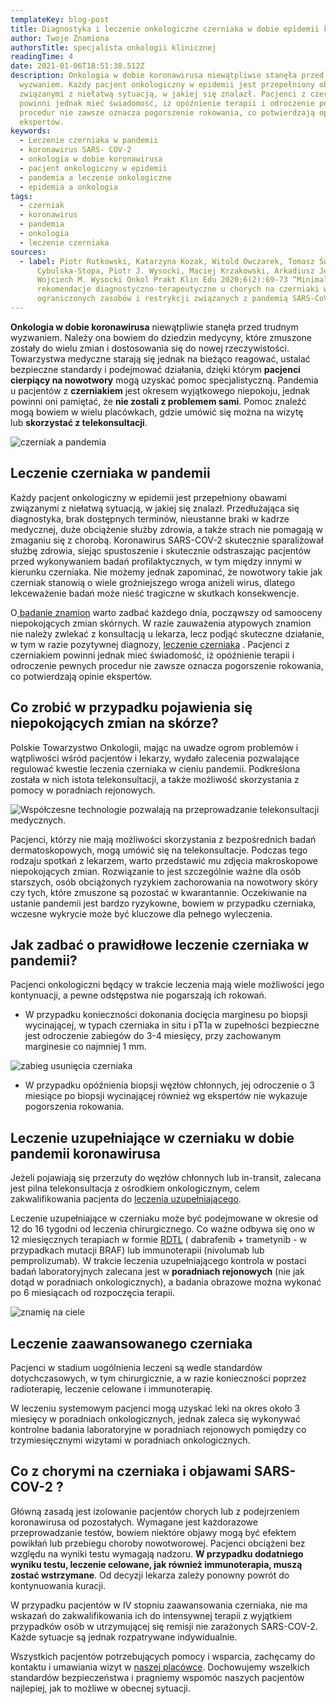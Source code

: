 ```yaml
---
templateKey: blog-post
title: Diagnostyka i leczenie onkologiczne czerniaka w dobie epidemii koronawirusa
author: Twoje Znamiona
authorsTitle: specjalista onkologii klinicznej
readingTime: 4
date: 2021-01-06T18:51:38.512Z
description: Onkologia w dobie koronawirusa niewątpliwie stanęła przed trudnym
  wyzwaniem. Każdy pacjent onkologiczny w epidemii jest przepełniony obawami
  związanymi z niełatwą sytuacją, w jakiej się znalazł. Pacjenci z czerniakiem
  powinni jednak mieć świadomość, iż opóźnienie terapii i odroczenie pewnych
  procedur nie zawsze oznacza pogorszenie rokowania, co potwierdzają opinie
  ekspertów.
keywords:
  - Leczenie czerniaka w pandemii
  - koronawirus SARS- COV-2
  - onkologia w dobie koronawirusa
  - pacjent onkologiczny w epidemii
  - pandemia a leczenie onkologiczne
  - epidemia a onkologia
tags:
  - czerniak
  - koronawirus
  - pandemia
  - onkologia
  - leczenie czerniaka
sources:
  - label: Piotr Rutkowski, Katarzyna Kozak, Witold Owczarek, Tomasz Świtaj, Bożena
      Cybulska-Stopa, Piotr J. Wysocki, Maciej Krzakowski, Arkadiusz Jeziorski,
      Wojciech M. Wysocki Onkol Prakt Klin Edu 2020;6(2):69-73 “Minimalne
      rekomendacje diagnostyczno-terapeutyczne u chorych na czerniaki w sytuacji
      ograniczonych zasobów i restrykcji związanych z pandemią SARS-CoV-2.”
---
```

**Onkologia w dobie koronawirusa** niewątpliwie stanęła przed trudnym wyzwaniem. Należy ona bowiem do dziedzin medycyny, które zmuszone zostały do wielu zmian i dostosowania się do nowej rzeczywistości. Towarzystwa medyczne starają się jednak na bieżąco reagować, ustalać bezpieczne standardy i podejmować działania, dzięki którym **pacjenci cierpiący na nowotwory** mogą uzyskać pomoc specjalistyczną. Pandemia u pacjentów z **czerniakiem** jest okresem wyjątkowego niepokoju, jednak powinni oni pamiętać, że **nie zostali z problemem sami**. Pomoc znaleźć mogą bowiem w wielu placówkach, gdzie umówić się można na wizytę lub **skorzystać z telekonsultacji**.

![czerniak a pandemia](img/1.jpg)

## Leczenie czerniaka w pandemii

Każdy pacjent onkologiczny w epidemii jest przepełniony obawami związanymi z niełatwą sytuacją, w jakiej się znalazł. Przedłużająca się diagnostyka, brak dostępnych terminów, nieustanne braki w kadrze medycznej, duże obciążenie służby zdrowia, a także strach nie pomagają w zmaganiu się z chorobą. Koronawirus SARS-COV-2 skutecznie sparaliżował służbę zdrowia, siejąc spustoszenie i skutecznie odstraszając pacjentów przed wykonywaniem badań profilaktycznych, w tym między innymi w kierunku czerniaka. Nie możemy jednak zapominać, że nowotwory takie jak czerniak stanowią o wiele groźniejszego wroga aniżeli wirus, dlatego lekceważenie badań może nieść tragiczne w skutkach konsekwencje.

O[ badanie znamion](/dermatoskopia-badanie-znamion "Badanie Znamion") warto zadbać każdego dnia, począwszy od samooceny niepokojących zmian skórnych. W razie zauważenia atypowych znamion nie należy zwlekać z konsultacją u lekarza, lecz podjąć skuteczne działanie, w tym w razie pozytywnej diagnozy, [leczenie czerniaka](/czerniak#czerniak_leczenie "Leczenie czerniaka") . Pacjenci z czerniakiem powinni jednak mieć świadomość, iż opóźnienie terapii i odroczenie pewnych procedur nie zawsze oznacza pogorszenie rokowania, co potwierdzają opinie ekspertów.

<More link="/blog/jak-odroznic-zwykly-pieprzyk-od-typowego-czerniaka-zdjecia" text="Sprawdź, jak znaleźć czerniaka wśród typowych znamion" cta="Sprawdź" />

## Co zrobić w przypadku pojawienia się niepokojących zmian na skórze?

Polskie Towarzystwo Onkologii, mając na uwadze ogrom problemów i wątpliwości wśród pacjentów i lekarzy, wydało zalecenia pozwalające regulować kwestie leczenia czerniaka w cieniu pandemii. Podkreślona została w nich istota telekonsultacji, a także możliwość skorzystania z pomocy w poradniach rejonowych.

![Współczesne technologie pozwalają na przeprowadzanie telekonsultacji medycznych.](img/2.jpg "Współczesne technologie pozwalają na przeprowadzanie telekonsultacji medycznych.")

Pacjenci, którzy nie mają możliwości skorzystania z bezpośrednich badań dermatoskopowych, mogą umówić się na telekonsultacje. Podczas tego rodzaju spotkań z lekarzem, warto przedstawić mu zdjęcia makroskopowe niepokojących zmian. Rozwiązanie to jest szczególnie ważne dla osób starszych, osób obciążonych ryzykiem zachorowania na nowotwory skóry czy tych, które zmuszone są pozostać w kwarantannie. Oczekiwanie na ustanie pandemii jest bardzo ryzykowne, bowiem w przypadku czerniaka, wczesne wykrycie może być kluczowe dla pełnego wyleczenia.

## Jak zadbać o prawidłowe leczenie czerniaka w pandemii?

Pacjenci onkologiczni będący w trakcie leczenia mają wiele możliwości jego kontynuacji, a pewne odstępstwa nie pogarszają ich rokowań.

* W przypadku konieczności dokonania docięcia marginesu po biopsji wycinającej, w typach czerniaka in situ i pT1a w zupełności bezpieczne jest odroczenie zabiegów do 3-4 miesięcy, przy zachowanym marginesie co najmniej 1 mm.

![zabieg usunięcia czerniaka](img/3.png "zabieg usunięcia czerniaka")

* W przypadku opóźnienia biopsji węzłów chłonnych, jej odroczenie o 3 miesiące po biopsji wycinającej również wg ekspertów nie wykazuje pogorszenia rokowania.

## Leczenie uzupełniające w czerniaku w dobie pandemii koronawirusa

Jeżeli pojawiają się przerzuty do węzłów chłonnych lub in-transit, zalecana jest pilna telekonsultacja z ośrodkiem onkologicznym, celem zakwalifikowania pacjenta do [leczenia uzupełniającego](/czerniak#czerniak_leczenie "Leczenie uzupełniające czerniaka").

Leczenie uzupełniające w czerniaku może być podejmowane w okresie od 12 do 16 tygodni od leczenia chirurgicznego. Co ważne odbywa się ono w 12 miesięcznych terapiach w formie [RDTL](/czerniak#czerniak#pokrycie_kosztow "Leczenie uzupełniające czerniaka") ( dabrafenib + trametynib - w przypadkach mutacji BRAF) lub immunoterapii (nivolumab lub pemprolizumab). W trakcie leczenia uzupełniającego kontrola w postaci badań laboratoryjnych zalecana jest w **poradniach rejonowych** (nie jak dotąd w poradniach onkologicznych), a badania obrazowe można wykonać po 6 miesiącach od rozpoczęcia terapii.

![znamię na ciele](img/4.jpg "znamię na ciele")


## Leczenie zaawansowanego czerniaka

Pacjenci w stadium uogólnienia leczeni są wedle standardów dotychczasowych, w tym chirurgicznie, a w razie konieczności poprzez radioterapię, leczenie celowane i immunoterapię.

W leczeniu systemowym pacjenci mogą uzyskać leki na okres około 3 miesięcy w poradniach onkologicznych, jednak zaleca się wykonywać kontrolne badania laboratoryjne w poradniach rejonowych pomiędzy co trzymiesięcznymi wizytami w poradniach onkologicznych.

<More link="/czerniak/rodzaje-czerniaka-zdjecia" text="Poznaj rodzaje czerniaka" cta="Sprawdź" />



## Co z chorymi na czerniaka i objawami SARS-COV-2 ?

Główną zasadą jest izolowanie pacjentów chorych lub z podejrzeniem koronawirusa od pozostałych. Wymagane jest każdorazowe przeprowadzanie testów, bowiem niektóre objawy mogą być efektem powikłań lub przebiegu choroby nowotworowej. Pacjenci obciążeni bez względu na wyniki testu wymagają nadzoru. **W przypadku dodatniego wyniku testu, leczenie celowane, jak również immunoterapia, muszą zostać wstrzymane**. Od decyzji lekarza zależy ponowny powrót do kontynuowania kuracji.

W przypadku pacjentów w IV stopniu zaawansowania czerniaka, nie ma wskazań do zakwalifikowania ich do intensywnej terapii z wyjątkiem przypadków osób w utrzymującej się remisji nie zarażonych SARS-COV-2. Każde sytuacje są jednak rozpatrywane indywidualnie.

Wszystkich pacjentów potrzebujących pomocy i wsparcia, zachęcamy do kontaktu i umawiania wizyt w [naszej placówce](/kontakt "Umów się na konsultację onkologiczną"). Dochowujemy wszelkich standardów bezpieczeństwa i pragniemy wspomóc naszych pacjentów najlepiej, jak to możliwe w obecnej sytuacji.